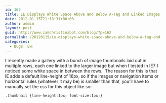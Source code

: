 ```yaml
---
id: 162
title: IE Displays White Space Above and Below A-Tag and Linked Images
date: 2012-01-15T21:18:31+00:00
author: admin
layout: post
guid: http://www.iamchristinabot.com/blog/?p=162
permalink: /20120115/ie-displays-white-space-above-and-below-a-tag-and-linked-images/
categories:
  - Bugs, Ew!
---
```

I recently made a gallery with a bunch of image thumbnails laid out in multiple rows, each one linked to the larger image but when I tested in IE7 I noticed some white space in between the rows.  The reason for this is that IE adds a default line-height of 16px, so if the images or navigation items or horizontal rules (whatever it may be) is smaller than that, you&#8217;ll have to manually set the css for this object like so:

    
    .thumbnail {line-height:1px; font-size:1px;}